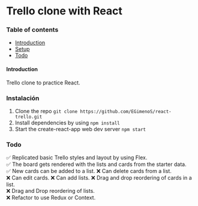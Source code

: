 # Trello clone with React

### Table of contents

- [Introduction](#Introduction)
- [Setup](#Instalación)
- [Todo](#Todo)

#### Introduction

Trello clone to practice React.

### Instalación

1. Clone the repo `git clone https://github.com/EGimenoS/react-trello.git`
2. Install dependencies by using `npm install`
3. Start the create-react-app web dev server `npm start`

### Todo

✅ Replicated basic Trello styles and layout by using Flex.  
✅ The board gets rendered with the lists and cards from the starter data.  
✅ New cards can be added to a list.
❌ Can delete cards from a list.  
❌ Can edit cards.
❌ Can add lists.
❌ Drag and drop reordering of cards in a list.  
❌ Drag and Drop reordering of lists.  
❌ Refactor to use Redux or Context.
